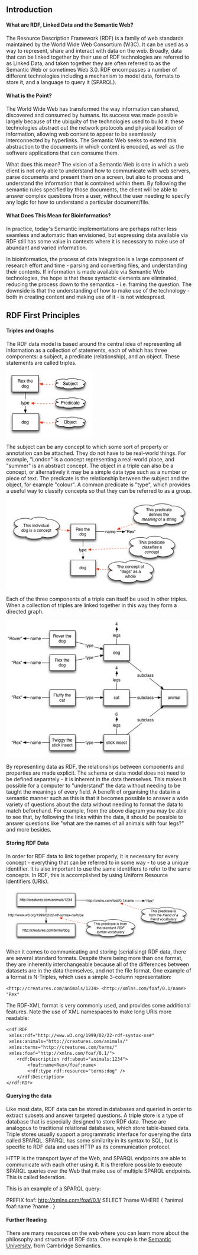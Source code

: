 ## Introduction  

#### What are RDF, Linked Data and the Semantic Web?
The Resource Description Framework (RDF) is a family of web standards maintained by the World Wide Web Consortium (W3C). It can be used as a way to represent, share and interact with data on the web. Broadly, data that can be linked together by their use of RDF technologies are referred to as Linked Data, and taken together they are often referred to as the Semantic Web or sometimes Web 3.0. RDF encompasses a number of different technologies including a mechanism to model data, formats to store it, and a language to query it (SPARQL).

#### What is the Point?
The World Wide Web has transformed the way information can shared, discovered and consumed by humans. Its success was made possible largely because of the ubiquity of the technologies used to build it: these technologies abstract out the network protocols and physical location of information, allowing web content to appear to be seamlessly interconnected by hyperlinks. The Semantic Web seeks to extend this abstraction to the documents in which content is encoded, as well as the software applications that can consume them.

What does this mean? The vision of a Semantic Web is one in which a web client is not only able to understand how to communicate with web servers, parse documents and present them on a screen, but also to process and understand the information that is contained within them. By following the semantic rules specified by those documents, the client will be able to answer complex questions from a user, without the user needing to specify any logic for how to understand a particular document/file.

#### What Does This Mean for Bioinformatics?
In practice, today's Semantic implementations are perhaps rather less seamless and automatic than envisioned, but expressing data available via RDF still has some value in contexts where it is necessary to make use of abundant and varied information.

In bioinformatics, the process of data integration is a large component of research effort and time - parsing and converting files, and understanding their contents. If information is made available via Semantic Web technologies, the hope is that these syntactic elements are eliminated, reducing the process down to the semantics - i.e. framing the question. The downside is that the understanding of how to make use of the technology - both in creating content and making use of it - is not widespread.

## RDF First Principles

#### Triples and Graphs

The RDF data model is based around the central idea of representing all information as a collection of statements, each of which has three components: a subject, a predicate (relationship), and an object. These statements are called triples.

![Diagram of an RDF statement](https://github.com/EBISPOT/RDF-platform/blob/gh-pages/static/introduction/example1.png?raw=true)


The subject can be any concept to which some sort of property or annotation can be attached. They do not have to be real-world things. For example, "London" is a concept representing a real-world place, and "summer" is an abstract concept. The object in a triple can also be a concept, or alternatively it may be a simple data type such as a number or piece of text. The predicate is the relationship between the subject and the object, for example "colour". A common predicate is "type", which provides a useful way to classify concepts so that they can be referred to as a group.

![Diagram of an RDF statement example2](https://github.com/EBISPOT/RDF-platform/blob/gh-pages/static/introduction/example2.png?raw=true)

Each of the three components of a triple can itself be used in other triples. When a collection of triples are linked together in this way they form a directed graph.

![Diagram showing a more complex example of an RDF graph](https://github.com/EBISPOT/RDF-platform/blob/gh-pages/static/introduction/example3.png?raw=true)

By representing data as RDF, the relationships between components and properties are made explicit. The schema or data model does not need to be defined separately - it is inherent in the data themselves. This makes it possible for a computer to "understand" the data without needing to be taught the meanings of every field. A benefit of organising the data in a semantic manner such as this is that it becomes possible to answer a wide variety of questions about the data without needing to format the data to match beforehand. For example, from the above diagram you may be able to see that, by following the links within the data, it should be possible to answer questions like "what are the names of all animals with four legs?" and more besides.

#### Storing RDF Data

In order for RDF data to link together properly, it is necessary for every concept - everything that can be referred to in some way - to use a unique identifier. It is also important to use the same identifiers to refer to the same concepts. In RDF, this is accomplished by using Uniform Resource Identifiers (URIs).

![Diagram showing the use of URIs in RDF data](https://github.com/EBISPOT/RDF-platform/blob/gh-pages/static/introduction/example4.png?raw=true)

When it comes to communicating and storing (serialising) RDF data, there are several standard formats. Despite there being more than one format, they are inherently interchangeable because all of the differences between datasets are in the data themselves, and not the file format. One example of a format is N-Triples, which uses a simple 3-column representation:

```
<http://creatures.com/animals/1234> <http://xmlns.com/foaf/0.1/name> "Rex"
```
 

The RDF-XML format is very commonly used, and provides some additional features. Note the use of XML namespaces to make long URIs more readable:
```
<rdf:RDF
 xmlns:rdf="http://www.w3.org/1999/02/22-rdf-syntax-ns#"
 xmlns:animals="http://creatures.com/animals/"
 xmlns:terms="http://creatures.com/terms/"
 xmlns:foaf="http://xmlns.com/foaf/0.1/">
    <rdf:Description rdf:about="animals:1234">
        <foaf:name>Rex</foaf:name>
        <rdf:type rdf:resource="terms:dog" />
    </rdf:Description>
</rdf:RDF>
```

#### Querying the data

Like most data, RDF data can be stored in databases and queried in order to extract subsets and answer targeted questions. A triple store is a type of database that is especially designed to store RDF data. These are analogous to traditional relational databases, which store table-based data. Triple stores usually support a programmatic interface for querying the data called SPARQL. SPARQL has some similarity in its syntax to SQL, but is specific to RDF data and uses HTTP as its communication protocol.

HTTP is the transport layer of the Web, and SPARQL endpoints are able to communicate with each other using it. It is therefore possible to execute SPARQL queries over the Web that make use of multiple SPARQL endpoints. This is called federation.

This is an example of a SPARQL query:

PREFIX foaf: <http://xmlns.com/foaf/0.1/>
SELECT ?name
WHERE {
    ?animal foaf:name ?name .
}


#### Further Reading 
There are many resources on the web where you can learn more about the philosophy and structure of RDF data. One example is the  [Semantic University](http://www.cambridgesemantics.com/semantic-university/getting-started-semantics), from Cambridge Semantics.


